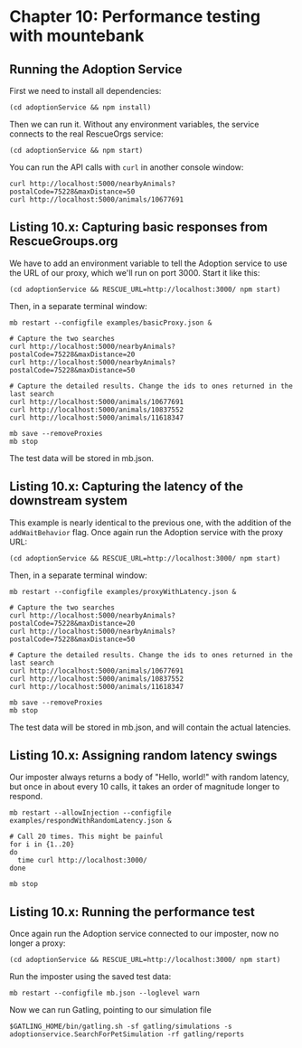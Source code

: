 # Chapter 10: Performance testing with mountebank

## Running the Adoption Service

First we need to install all dependencies:

````
(cd adoptionService && npm install)
````

Then we can run it. Without any environment variables, the service connects to the
real RescueOrgs service:

````
(cd adoptionService && npm start)
````

You can run the API calls with `curl` in another console window:

````
curl http://localhost:5000/nearbyAnimals?postalCode=75228&maxDistance=50
curl http://localhost:5000/animals/10677691
````

## Listing 10.x: Capturing basic responses from RescueGroups.org

We have to add an environment variable to tell the Adoption service to use the URL of our proxy,
which we'll run on port 3000. Start it like this:

````
(cd adoptionService && RESCUE_URL=http://localhost:3000/ npm start)
````

Then, in a separate terminal window:

````
mb restart --configfile examples/basicProxy.json &

# Capture the two searches
curl http://localhost:5000/nearbyAnimals?postalCode=75228&maxDistance=20
curl http://localhost:5000/nearbyAnimals?postalCode=75228&maxDistance=50

# Capture the detailed results. Change the ids to ones returned in the last search
curl http://localhost:5000/animals/10677691
curl http://localhost:5000/animals/10837552
curl http://localhost:5000/animals/11618347

mb save --removeProxies
mb stop
````

The test data will be stored in mb.json.

## Listing 10.x: Capturing the latency of the downstream system

This example is nearly identical to the previous one, with the addition of the
`addWaitBehavior` flag. Once again run the Adoption service with the proxy URL:

````
(cd adoptionService && RESCUE_URL=http://localhost:3000/ npm start)
````

Then, in a separate terminal window:

````
mb restart --configfile examples/proxyWithLatency.json &

# Capture the two searches
curl http://localhost:5000/nearbyAnimals?postalCode=75228&maxDistance=20
curl http://localhost:5000/nearbyAnimals?postalCode=75228&maxDistance=50

# Capture the detailed results. Change the ids to ones returned in the last search
curl http://localhost:5000/animals/10677691
curl http://localhost:5000/animals/10837552
curl http://localhost:5000/animals/11618347

mb save --removeProxies
mb stop
````

The test data will be stored in mb.json, and will contain the actual latencies.

## Listing 10.x: Assigning random latency swings

Our imposter always returns a body of "Hello, world!" with random latency, but once in
about every 10 calls, it takes an order of magnitude longer to respond.

````
mb restart --allowInjection --configfile examples/respondWithRandomLatency.json &

# Call 20 times. This might be painful
for i in {1..20}
do
  time curl http://localhost:3000/
done

mb stop
````

## Listing 10.x: Running the performance test

Once again run the Adoption service connected to our imposter, now no longer a proxy:

````
(cd adoptionService && RESCUE_URL=http://localhost:3000/ npm start)
````

Run the imposter using the saved test data:

````
mb restart --configfile mb.json --loglevel warn
````

Now we can run Gatling, pointing to our simulation file

````
$GATLING_HOME/bin/gatling.sh -sf gatling/simulations -s adoptionservice.SearchForPetSimulation -rf gatling/reports
````


